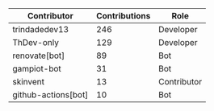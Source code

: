 | Contributor | Contributions | Role |
| ------------ | -------------- | ---- |
| trindadedev13 | 246 | Developer |
| ThDev-only | 129 | Developer |
| renovate[bot] | 89 | Bot |
| gampiot-bot | 31 | Bot |
| skinvent | 13 | Contributor |
| github-actions[bot] | 10 | Bot |
